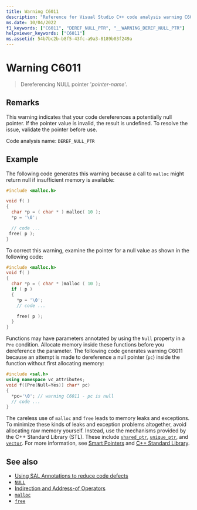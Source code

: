 ```yaml
---
title: Warning C6011
description: "Reference for Visual Studio C++ code analysis warning C6011."
ms.date: 10/04/2022
f1_keywords: ["C6011", "DEREF_NULL_PTR", "__WARNING_DEREF_NULL_PTR"]
helpviewer_keywords: ["C6011"]
ms.assetid: 54b7bc2b-b8f5-43fc-a9a3-8189b03f249a
---
```

# Warning C6011

> Dereferencing NULL pointer '*pointer-name*'.

## Remarks

This warning indicates that your code dereferences a potentially null pointer. If the pointer value is invalid, the result is undefined. To resolve the issue, validate the pointer before use.

Code analysis name: `DEREF_NULL_PTR`

## Example

The following code generates this warning because a call to `malloc` might return null if insufficient memory is available:

```cpp
#include <malloc.h>

void f( )
{
  char *p = ( char * ) malloc( 10 );
  *p = '\0';

  // code ...
 free( p );
}
```

To correct this warning, examine the pointer for a null value as shown in the following code:

```cpp
#include <malloc.h>
void f( )
{
  char *p = ( char * )malloc ( 10 );
  if ( p )
  {
    *p = '\0';
    // code ...

    free( p );
  }
}
```

Functions may have parameters annotated by using the `Null` property in a `Pre` condition. Allocate memory inside these functions before you dereference the parameter. The following code generates warning C6011 because an attempt is made to dereference a null pointer (`pc`) inside the function without first allocating memory:

```cpp
#include <sal.h>
using namespace vc_attributes;
void f([Pre(Null=Yes)] char* pc)
{
  *pc='\0'; // warning C6011 - pc is null
  // code ...
}
```

The careless use of `malloc` and `free` leads to memory leaks and exceptions. To minimize these kinds of leaks and exception problems altogether, avoid allocating raw memory yourself. Instead, use the mechanisms provided by the C++ Standard Library (STL). These include [`shared_ptr`](../standard-library/shared-ptr-class.md), [`unique_ptr`](../standard-library/unique-ptr-class.md), and [`vector`](../standard-library/vector.md). For more information, see [Smart Pointers](../cpp/smart-pointers-modern-cpp.md) and [C++ Standard Library](../standard-library/cpp-standard-library-reference.md).

## See also

- [Using SAL Annotations to reduce code defects](using-sal-annotations-to-reduce-c-cpp-code-defects.md)
- [`NULL`](../c-runtime-library/null-crt.md)
- [Indirection and Address-of Operators](../c-language/indirection-and-address-of-operators.md)
- [`malloc`](../c-runtime-library/reference/malloc.md)
- [`free`](../c-runtime-library/reference/free.md)
